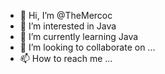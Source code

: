 - 👋 Hi, I’m @TheMercoc
- 👀 I’m interested in Java
- 🌱 I’m currently learning Java
- 💞️ I’m looking to collaborate on ...
- 📫 How to reach me ...

<!---
TheMercoc/TheMercoc is a ✨ special ✨ repository because its `README.md` (this file) appears on your GitHub profile.
You can click the Preview link to take a look at your changes.
--->
